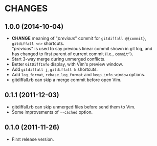 CHANGES
=======

## 1.0.0 (2014-10-04)

* **CHANGE** meaning of "_previous_" commit for `gitdiffall @{commit}`, `gitdiffall <n>` shortcuts.  
  "_previous_" is used to say previous linear commit shown in git log,
  and has changed to first parent of current commit (i.e., `commit^`).
* Start 3-way merge during unmerged conflicts.
* Better `GitDiffInfo` display, with Vim's preview window.
* Add `gitdiffall j`, `gitdiffall k` shortcuts.
* Add `log_format`, `rebase_log_format` and `keep_info_window` options.
* gitdiffall.rb can skip a merge commit before open Vim.

## 0.1.1 (2011-12-03)

* gitdiffall.rb can skip unmerged files before send them to Vim.
* Some improvements of `--cached` option.

## 0.1.0 (2011-11-26)

* First release version.
